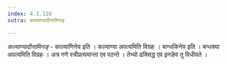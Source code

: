 ```yaml
---
index: 4.1.126
sutra: कल्याण्यादीनामिनङ्

---
```

_कल्याण्यादीनामिनङ्_ - काल्याणिनेय इति । कल्याण्या अपत्यमिति विग्रहः । बान्धकिनेय इति । बन्धक्या अपत्यमिति विग्रहः । अत्र गणे स्त्रीप्रत्ययान्ता एव पठन्ते । तेभ्यो ढक्सिद्ध एव इनङेव तु विधीयते ।